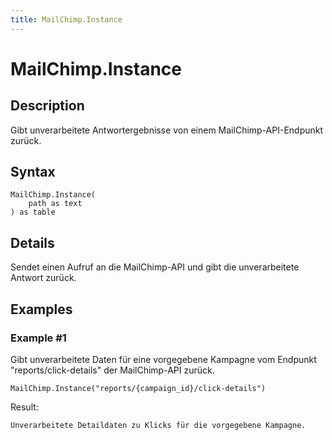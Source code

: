 ```yaml
---
title: MailChimp.Instance
---
```


# MailChimp.Instance


## Description

Gibt unverarbeitete Antwortergebnisse von einem MailChimp-API-Endpunkt zurück.


## Syntax

```powerquery
MailChimp.Instance(
    path as text
) as table
```


## Details

Sendet einen Aufruf an die MailChimp-API und gibt die unverarbeitete Antwort zurück.


## Examples

### Example #1 
Gibt unverarbeitete Daten für eine vorgegebene Kampagne vom Endpunkt &#34;reports/click-details&#34; der MailChimp-API zurück.
```powerquery
MailChimp.Instance("reports/{campaign_id}/click-details")
```

Result: 
```powerquery
Unverarbeitete Detaildaten zu Klicks für die vorgegebene Kampagne.
```




